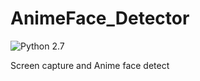 # AnimeFace_Detector

![Python 2.7](https://img.shields.io/badge/python-2.7-blue.svg)

Screen capture and Anime face detect
